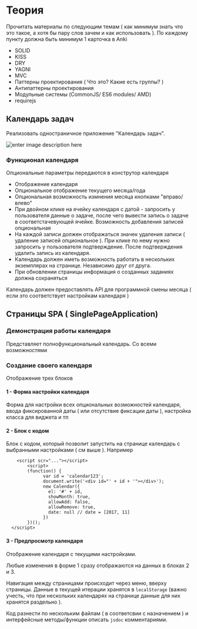 # Теория

Прочитать материалы по следующим темам ( как минимум знать что это такое, а хотя бы пару слов зачем и как использовать ). По каждому пункту должна быть минимум 1 карточка в Anki

 - SOLID
 - KISS
 - DRY
 - YAGNI
 - MVC
 - Паттерны проектирования ( Что это? Какие есть группы? )
 - Антипаттерны проектирования
 - Модульные системы (CommonJS/ ES6 modules/ AMD)
 - requirejs

## Календарь задач

Реализовать одностраничное приложение "Календарь задач".

![enter image description here](https://github.com/vvscode/js--base-course/blob/e39522cad41dfc6022bee5526fcb26f754c91260/04/ht/calendar-spa.png)

### Функционал календаря

Опциональные параметры передаются в конструтор календаря

 - Отображение календаря
 - Опциональное отображение текущего месяца/года
 - Опциональная возможность измнения месяца кнопками "вправо/влево"
 - При двойном клике на ячейку календаря с датой - запросить у пользователя данные о задаче, после чего вывести запись о задаче в соответстачевующей ячейке. Возможность добавления записей опциональная
 - На каждой записи должен отображаться значек удаления записи ( удаление записей опциональное ). При клике по нему нужно запросить у пользователя подтверждение. После подтверждения удалить запись из календаря.
 - Календарь должен иметь возможность работать в нескольких экземплярах на странице. Независимо друг от друга.
 - При обновлении страницы информация о созданных заданиях должна сохраняться
 
Календарь должен предоставлять API для программной смены месяца ( если это соответствует настройкам календаря )


## Страницы SPA ( SinglePageApplication)

### Демонстрация работы календаря

Представляет полнофункциональный календарь. Со всеми возможностями

### Создание своего календаря

Отображение трех блоков

#### 	1 - Форма настройки календаря
Форма для настройки всех опциональных возможностей календаря, ввода фиксированной даты ( или отсутствие фиксации даты ), настройка класса для виджета и тп

#### 2 - Блок с кодом
Блок с кодом, который позволит запустить на странице календарь с выбранными настройками ( см выше ).  Например
```
    <script scr="..."></script>
		<script>
		(function() {
			  var id = 'calendar123';
			  document.write('<div id="' + id + '"></div>');
			  new Calendar({
			    el: '#' + id,
			    showMonth: true,
			    allowAdd: false,
			    allowRemove: true,
			    date: null // date = [2017, 11]
			  })
		})();
  </script>
  ``` 

#### 3 - Предпросмотр календаря
Отображение календаря с текущими настройками.

Любые изменения в форме 1 сразу отображаются на данных в блоках 2 и 3.

Навигация между страницами происходит через меню, вверху страницы. Данные в текущей итерации хранятся в `localStorage` (важно учесть, что при нескольких календарях на странице данные для них хранятся раздельно ). 

Код разнести по нескольким файлам ( в соответсвии с назначением ) и интерфейсные методы/функции описать `jsdoc` комментариями.
